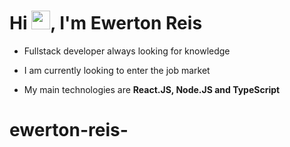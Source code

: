 <!-- <img align="right" width="300em" height="290em" src=""/> -->
<h1 align="left">Hi <img src="https://raw.githubusercontent.com/kaueMarques/kaueMarques/master/hi.gif" height="30px">, I'm Ewerton Reis</h1>

- Fullstack developer always looking for knowledge

- I am currently looking to enter the job market

- My main technologies are **React.JS, Node.JS and TypeScript**
# ewerton-reis-

